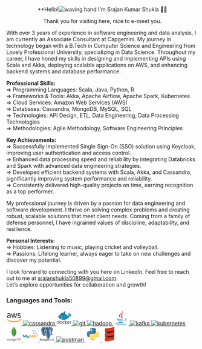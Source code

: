 <p align="center">️ **Hello!<img src="https://raw.githubusercontent.com/KarthikNayak024/KarthikNayak024/master/assets/wave.gif" alt="waving hand" width="30px"> I'm Srajan Kumar Shukla 🎯️🚀️</p>
<p align="center">️ Thank you for visiting here, nice to e-meet you. </p>

With over 3 years of experience in software engineering and data analysis, I am currently an Associate Consultant at Capgemini. My journey in technology began with a B.Tech in Computer Science and Engineering from Lovely Professional University, specializing in Data Science. Throughout my career, I have honed my skills in designing and implementing APIs using Scala and Akka, deploying scalable applications on AWS, and enhancing backend systems and database performance.

<b>Professional Skills:</b>
<br>=> Programming Languages: Scala, Java, Python, R
<br>=> Frameworks & Tools: Akka, Apache Airflow, Apache Spark, Kubernetes
<br>=> Cloud Services: Amazon Web Services (AWS)
<br>=> Databases: Cassandra, MongoDB, MySQL, SQL
<br>=> Technologies: API Design, ETL, Data Engineering, Data Processing Technologies
<br>=> Methodologies: Agile Methodology, Software Engineering Principles

<b>Key Achievements:</b>
<br>=> Successfully implemented Single Sign-On (SSO) solution using Keycloak, improving user authentication and access control.
<br>=> Enhanced data processing speed and reliability by integrating Databricks and Spark with advanced data engineering strategies.
<br>=> Developed efficient backend systems with Scala, Akka, and Cassandra, significantly improving system performance and reliability.
<br>=> Consistently delivered high-quality projects on time, earning recognition as a top performer.

My professional journey is driven by a passion for data engineering and software development. I thrive on solving complex problems and creating robust, scalable solutions that meet client needs. Coming from a family of defense personnel, I have ingrained values of discipline, adaptability, and resilience.

<b>Personal Interests:</b>
<br>=> Hobbies: Listening to music, playing cricket and volleyball.
<br>=> Passions: Lifelong learner, always eager to take on new challenges and discover my potential.

I look forward to connecting with you here on LinkedIn. Feel free to reach out to me at srajanshukla50899@gmail.com. 
<br>Let’s explore opportunities for collaboration and growth!

<h3 align="left">Languages and Tools:</h3>
<p align="left"> <a href="https://aws.amazon.com" target="_blank" rel="noreferrer"> <img src="https://raw.githubusercontent.com/devicons/devicon/master/icons/amazonwebservices/amazonwebservices-original-wordmark.svg" alt="aws" width="40" height="40"/> </a> <a href="https://cassandra.apache.org/" target="_blank" rel="noreferrer"> <img src="https://www.vectorlogo.zone/logos/apache_cassandra/apache_cassandra-icon.svg" alt="cassandra" width="40" height="40"/> </a> <a href="https://www.docker.com/" target="_blank" rel="noreferrer"> <img src="https://raw.githubusercontent.com/devicons/devicon/master/icons/docker/docker-original-wordmark.svg" alt="docker" width="40" height="40"/> </a> <a href="https://git-scm.com/" target="_blank" rel="noreferrer"> <img src="https://www.vectorlogo.zone/logos/git-scm/git-scm-icon.svg" alt="git" width="40" height="40"/> </a> <a href="https://hadoop.apache.org/" target="_blank" rel="noreferrer"> <img src="https://www.vectorlogo.zone/logos/apache_hadoop/apache_hadoop-icon.svg" alt="hadoop" width="40" height="40"/> </a> <a href="https://www.java.com" target="_blank" rel="noreferrer"> <img src="https://raw.githubusercontent.com/devicons/devicon/master/icons/java/java-original.svg" alt="java" width="40" height="40"/> </a> <a href="https://kafka.apache.org/" target="_blank" rel="noreferrer"> <img src="https://www.vectorlogo.zone/logos/apache_kafka/apache_kafka-icon.svg" alt="kafka" width="40" height="40"/> </a> <a href="https://kubernetes.io" target="_blank" rel="noreferrer"> <img src="https://www.vectorlogo.zone/logos/kubernetes/kubernetes-icon.svg" alt="kubernetes" width="40" height="40"/> </a> <a href="https://www.mongodb.com/" target="_blank" rel="noreferrer"> <img src="https://raw.githubusercontent.com/devicons/devicon/master/icons/mongodb/mongodb-original-wordmark.svg" alt="mongodb" width="40" height="40"/> </a> <a href="https://www.mysql.com/" target="_blank" rel="noreferrer"> <img src="https://raw.githubusercontent.com/devicons/devicon/master/icons/mysql/mysql-original-wordmark.svg" alt="mysql" width="40" height="40"/> </a> <a href="https://www.postgresql.org" target="_blank" rel="noreferrer"> <img src="https://raw.githubusercontent.com/devicons/devicon/master/icons/postgresql/postgresql-original-wordmark.svg" alt="postgresql" width="40" height="40"/> </a> <a href="https://postman.com" target="_blank" rel="noreferrer"> <img src="https://www.vectorlogo.zone/logos/getpostman/getpostman-icon.svg" alt="postman" width="40" height="40"/> </a> <a href="https://www.python.org" target="_blank" rel="noreferrer"> <img src="https://raw.githubusercontent.com/devicons/devicon/master/icons/python/python-original.svg" alt="python" width="40" height="40"/> </a> <a href="https://www.scala-lang.org" target="_blank" rel="noreferrer"> <img src="https://raw.githubusercontent.com/devicons/devicon/master/icons/scala/scala-original.svg" alt="scala" width="40" height="40"/> </a> </p>


<!--START_SECTION:badges-->
<!--END_SECTION:badges-->
